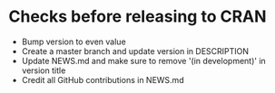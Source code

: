 
# Checks before releasing to CRAN

* Bump version to even value
* Create a master branch and update version in DESCRIPTION
* Update NEWS.md and make sure to remove '(in development)' in version title
* Credit all GitHub contributions in NEWS.md